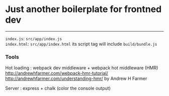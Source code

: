 # Just another boilerplate for frontned dev
---

`index.js`: `src/app/index.js`   
`index.html`: `src/app/index.html`  its script tag will include `build/bundle.js`  

### Tools

Hot loading : webpack dev middleware + webpack hot middleware (HMR)  
http://andrewhfarmer.com/webpack-hmr-tutorial/
http://andrewhfarmer.com/understanding-hmr/ by Andrew H Farmer

Server : express + chalk (color the console output)